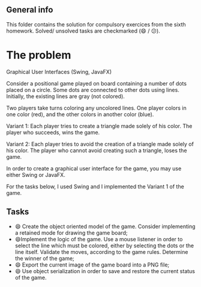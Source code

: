 ## General info
This folder contains the solution for compulsory exercices from the sixth homework. Solved/ unsolved tasks are checkmarked (:smile: / :confused:).

# The problem

Graphical User Interfaces (Swing, JavaFX)

Consider a positional game played on board containing a number of dots placed on a circle. Some dots are connected to other dots using lines. Initially, the existing lines are gray (not colored).

Two players take turns coloring any uncolored lines. One player colors in one color (red), and the other colors in another color (blue).

Variant 1: Each player tries to create a triangle made solely of his color. The player who succeeds, wins the game.

Variant 2: Each player tries to avoid the creation of a triangle made solely of his color. The player who cannot avoid creating such a triangle, loses the game.

In order to create a graphical user interface for the game, you may use either Swing or JavaFX. 

For the tasks below, I used Swing and I implemented the Variant 1 of the game.

## Tasks
  * :smile: Create the object oriented model of the game. Consider implementing a retained mode for drawing the game board;
  * :smile:Implement the logic of the game. Use a mouse listener in order to select the line which must be colored, either by selecting the dots or the line itself. Validate the moves, according to the game rules. Determine the winner of the game;
  * :smile: Export the current image of the game board into a PNG file;
  * :smile: Use object serialization in order to save and restore the current status of the game.
